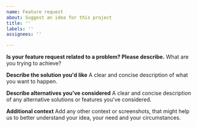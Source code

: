 ```yaml
---
name: Feature request
about: Suggest an idea for this project
title: ''
labels: ''
assignees: ''

---
```


**Is your feature request related to a problem? Please describe.**
What are you trying to achieve?

**Describe the solution you'd like**
A clear and concise description of what you want to happen.

**Describe alternatives you've considered**
A clear and concise description of any alternative solutions or features you've considered.

**Additional context**
Add any other context or screenshots, that might help us to better understand your idea, your need and your circumstances.
